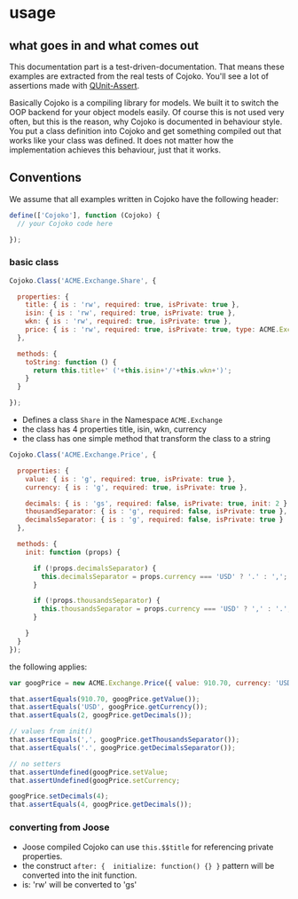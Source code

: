 # usage

## what goes in and what comes out

This documentation part is a test-driven-documentation. That means these examples are extracted from the real tests of Сojoko. You'll see a lot of assertions made with [QUnit-Assert](https://github.com/pscheit/qunit-assert).

Basically Cojoko is a compiling library for models. We built it to switch the OOP backend for your object models easily. Of course this is not used very often, but this is the reason, why Cojoko is documented in behaviour style. You put a class definition into Cojoko and get something compiled out that works like your class was defined. It does not matter how the implementation achieves this behaviour, just that it works.

## Conventions

We assume that all examples written in Cojoko have the following header:
```javascript
define(['Cojoko'], function (Cojoko) {
  // your Cojoko code here  

});
```

### basic class

```javascript
Cojoko.Class('ACME.Exchange.Share', {

  properties: {
    title: { is : 'rw', required: true, isPrivate: true },
    isin: { is : 'rw', required: true, isPrivate: true },
    wkn: { is : 'rw', required: true, isPrivate: true },
    price: { is : 'rw', required: true, isPrivate: true, type: ACME.Exchange.Price }
  },

  methods: {
    toString: function () {
      return this.title+' ('+this.isin+'/'+this.wkn+')';
    }
  }

});
```

 * Defines a class `Share` in the Namespace `ACME.Exchange`
 * the class has 4 properties title, isin, wkn, currency
 * the class has one simple method that transform the class to a string

```javascript
Cojoko.Class('ACME.Exchange.Price', {

  properties: {
    value: { is : 'g', required: true, isPrivate: true },
    currency: { is : 'g', required: true, isPrivate: true },

    decimals: { is : 'gs', required: false, isPrivate: true, init: 2 },
    thousandSeparator: { is : 'g', required: false, isPrivate: true },
    decimalsSeparator: { is : 'g', required: false, isPrivate: true }
  },

  methods: {
    init: function (props) {

      if (!props.decimalsSeparator) {
        this.decimalsSeparator = props.currency === 'USD' ? '.' : ',';
      }

      if (!props.thousandsSeparator) {
        this.thousandsSeparator = props.currency === 'USD' ? ',' : '.';
      }

    }
  }
});
```

the following applies:

```javascript
var googPrice = new ACME.Exchange.Price({ value: 910.70, currency: 'USD' });

that.assertEquals(910.70, googPrice.getValue());
that.assertEquals('USD', googPrice.getCurrency());
that.assertEquals(2, googPrice.getDecimals());

// values from init()
that.assertEquals(',', googPrice.getThousandsSeparator());
that.assertEquals('.', googPrice.getDecimalsSeparator());

// no setters
that.assertUndefined(googPrice.setValue;
that.assertUndefined(googPrice.setCurrency;

googPrice.setDecimals(4);
that.assertEquals(4, googPrice.getDecimals());
```

### converting from Joose

  * Joose compiled Cojoko can use `this.$$title` for referencing private properties.
  * the construct `after: {  initialize: function() {} }` pattern will be converted into the init function.
  * is: 'rw' will be converted to 'gs'


